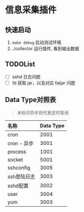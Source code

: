 # 信息采集插件

## 快速启动

1. `make debug` 启动测试环境
2. ./collector 运行插件, 看到输出数据

## TODOList

- [ ] sshd 日志问题
- [ ] fd 获取 jar，以及对应 fatjar 问题

## Data Type对照表

> 未标识异步则代表定时查询

|名称|Data Type|
|:-|:-|
|cron|2001|
|cron - 异步|3001|
|process|1001|
|socket|5001|
|sshconfig|3005|
|ssh登陆日志|3003|
|sshd配置|3002|
|user|3004|
|yum|3003|
